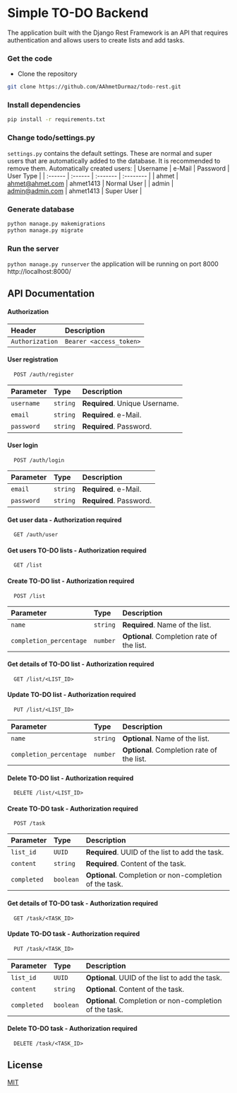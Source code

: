 # Simple TO-DO Backend
The application built with the Django Rest Framework is an API that requires authentication and allows users to create lists and add tasks.
### Get the code 
* Clone the repository 
```bash
git clone https://github.com/AAhmetDurmaz/todo-rest.git
```

### Install dependencies
```bash
pip install -r requirements.txt
```

### Change todo/settings.py
```settings.py``` contains the default settings. These are normal and super users that are automatically added to the database. It is recommended to remove them.
Automatically created users:
| Username | e-Mail | Password | User Type |
| :------ | :------ | :------- | :-------- |
| ahmet | ahmet@ahmet.com | ahmet1413 | Normal User |
| admin | admin@admin.com | ahmet1413 | Super User |

### Generate database
```bash
python manage.py makemigrations
python manage.py migrate
```

### Run the server
`python manage.py runserver`
the application will be running on port 8000 http://localhost:8000/
## API Documentation
#### Authorization
| Header | Description     |
| :-------- | :------- |
| `Authorization` | `Bearer <access_token>` |

#### User registration
```http
  POST /auth/register
```

| Parameter | Type     | Description                |
| :-------- | :------- | :------------------------- |
| `username` | `string` | **Required**. Unique Username. |
| `email` | `string` | **Required**. e-Mail. |
| `password` | `string` | **Required**. Password. |

#### User login
```http
  POST /auth/login
```

| Parameter | Type     | Description                |
| :-------- | :------- | :------------------------- |
| `email` | `string` | **Required**. e-Mail. |
| `password` | `string` | **Required**. Password. |

#### Get user data - Authorization required
```http
  GET /auth/user
``` 
#### Get users TO-DO lists - Authorization required
```http
  GET /list
```

#### Create TO-DO list - Authorization required
```http
  POST /list
```

| Parameter | Type     | Description                |
| :-------- | :------- | :------------------------- |
| `name` | `string` | **Required**. Name of the list. |
| `completion_percentage` | `number` | **Optional**. Completion rate of the list. |

#### Get details of TO-DO list - Authorization required
```http
  GET /list/<LIST_ID>
```

#### Update TO-DO list - Authorization required
```http
  PUT /list/<LIST_ID>
```

| Parameter | Type     | Description                |
| :-------- | :------- | :------------------------- |
| `name` | `string` | **Optional**. Name of the list. |
| `completion_percentage` | `number` | **Optional**. Completion rate of the list. |

#### Delete TO-DO list - Authorization required
```http
  DELETE /list/<LIST_ID>
```
#### Create TO-DO task - Authorization required
```http
  POST /task
```
| Parameter | Type     | Description                |
| :-------- | :------- | :------------------------- |
| `list_id` | `UUID` | **Required**. UUID of the list to add the task. |
| `content` | `string` | **Required**. Content of the task. |
| `completed` | `boolean` | **Optional**. Completion or non-completion of the task. |

#### Get details of TO-DO task - Authorization required
```http
  GET /task/<TASK_ID>
```
#### Update TO-DO task - Authorization required
```http
  PUT /task/<TASK_ID>
```
| Parameter | Type     | Description                |
| :-------- | :------- | :------------------------- |
| `list_id` | `UUID` | **Optional**. UUID of the list to add the task. |
| `content` | `string` | **Optional**. Content of the task. |
| `completed` | `boolean` | **Optional**. Completion or non-completion of the task. |

#### Delete TO-DO task - Authorization required
```http
  DELETE /task/<TASK_ID>
```

## License

[MIT](https://choosealicense.com/licenses/mit/)
